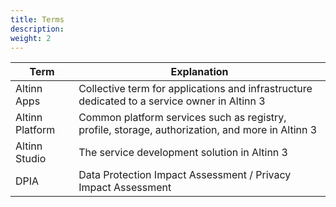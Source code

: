 ```yaml
---
title: Terms
description:
weight: 2
---
```


| **Term**        | **Explanation**                                                                                   |
| --------------- | ------------------------------------------------------------------------------------------------- |
| Altinn Apps     | Collective term for applications and infrastructure dedicated to a service owner in Altinn 3      |
| Altinn Platform | Common platform services such as registry, profile, storage, authorization, and more in Altinn 3  |
| Altinn Studio   | The service development solution in Altinn 3                                                      |
| DPIA            | Data Protection Impact Assessment / Privacy Impact Assessment                                     |

